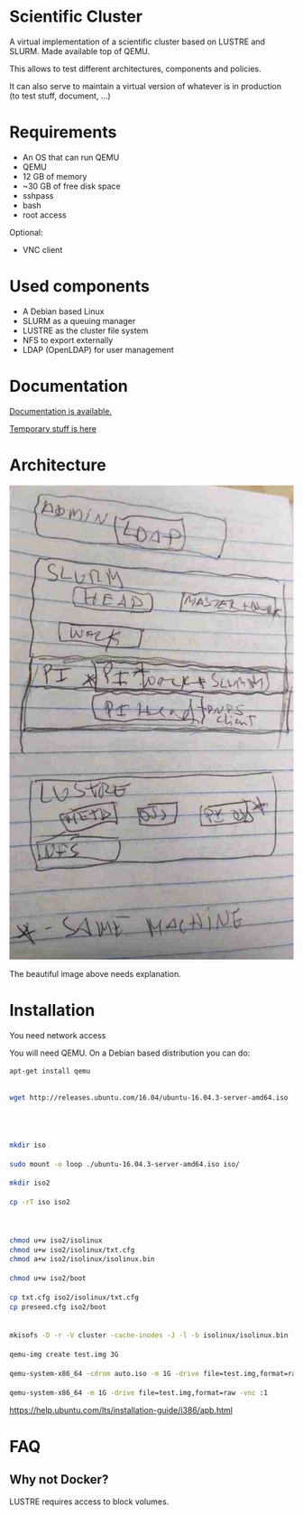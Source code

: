# Scientific Cluster

A virtual implementation of a scientific cluster based on LUSTRE and
SLURM. Made available top of QEMU.

This allows to test different architectures, components and policies.

It can also serve to maintain a virtual version of whatever is in
production (to test stuff, document, ...)

# Requirements

- An OS that can run QEMU
- QEMU
- 12 GB of memory
- ~30 GB of free disk space
- sshpass
- bash
- root access

Optional:

- VNC client

# Used components

- A Debian based Linux
- SLURM as a queuing manager
- LUSTRE as the cluster file system
- NFS to export externally
- LDAP (OpenLDAP) for user management

# Documentation

[Documentation is available.](http://cluster.tiago.org)

[Temporary stuff is here](temp.md)

# Architecture

![Architecture](arch.jpg)

The beautiful image above needs explanation.

# Installation

You need network access

You will need QEMU. On a Debian based distribution you can do:

`apt-get install qemu`

```bash

wget http://releases.ubuntu.com/16.04/ubuntu-16.04.3-server-amd64.iso




mkdir iso

sudo mount -o loop ./ubuntu-16.04.3-server-amd64.iso iso/

mkdir iso2

cp -rT iso iso2



chmod u+w iso2/isolinux
chmod u+w iso2/isolinux/txt.cfg
chmod a+w iso2/isolinux/isolinux.bin

chmod u+w iso2/boot

cp txt.cfg iso2/isolinux/txt.cfg
cp preseed.cfg iso2/boot


mkisofs -D -r -V cluster -cache-inodes -J -l -b isolinux/isolinux.bin -c isolinux/boot.cat -no-emul-boot -boot-load-size 4 -boot-info-table -o ~/auto.iso ~/iso2 

qemu-img create test.img 3G

qemu-system-x86_64 -cdrom auto.iso -m 1G -drive file=test.img,format=raw -vnc :1

qemu-system-x86_64 -m 1G -drive file=test.img,format=raw -vnc :1

```

https://help.ubuntu.com/lts/installation-guide/i386/apb.html

# FAQ

## Why not Docker?

LUSTRE requires access to block volumes.
